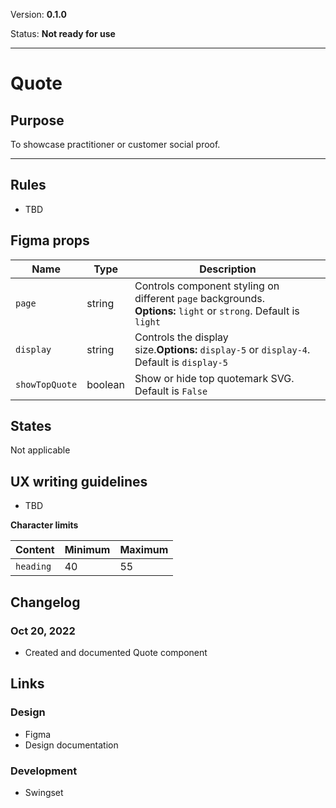Version: **0.1.0**

Status: **Not ready for use**



---

# Quote

## Purpose

To showcase practitioner or customer social proof.



---

## Rules

* TBD

## Figma props

| Name | Type | Description |
|----|----|----|
| `page` | string | Controls component styling on different `page` backgrounds. **Options:** `light` or `strong`. Default is `light` |
| `display` | string | Controls the display size.**Options:** `display-5` or `display-4`. Default is `display-5` |
| `showTopQuote` | boolean | Show or hide top quotemark SVG. Default is `False` |

## States

Not applicable

## UX writing guidelines

* TBD


**Character limits**

| Content | Minimum | Maximum |
|----|----|----|
| `heading` | 40 | 55 |

## Changelog

### Oct 20, 2022

* Created and documented Quote component

## Links

### Design

* Figma
* Design documentation

### Development

* Swingset


